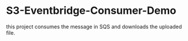 # S3-Eventbridge-Consumer-Demo
  this project consumes the message in SQS and downloads the uploaded file.

